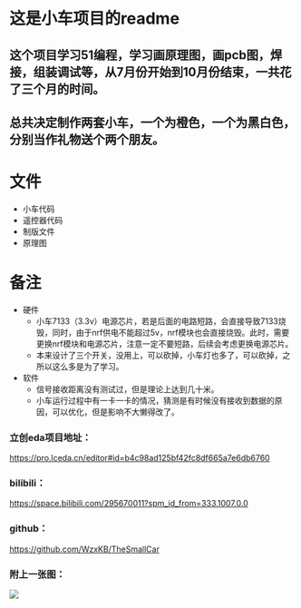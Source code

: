 <!--
 * @Author: devilwzx
 * @Date: 2022-10-08 21:25:33
 * @FilePath: \undefinede:\Code\51\The small car\README.md
 * @Description: 这是小车项目的readme
 * 
-->
# 这是小车项目的readme
## 这个项目学习51编程，学习画原理图，画pcb图，焊接，组装调试等，从7月份开始到10月份结束，一共花了三个月的时间。
## 总共决定制作两套小车，一个为橙色，一个为黑白色，分别当作礼物送个两个朋友。
# 文件
* 小车代码
* 遥控器代码
* 制版文件
* 原理图

# 备注
* 硬件
  * 小车7133（3.3v）电源芯片，若是后面的电路短路，会直接导致7133烧毁，同时，由于nrf供电不能超过5v，nrf模块也会直接烧毁。此时，需要更换nrf模块和电源芯片，注意一定不要短路，后续会考虑更换电源芯片。 
  * 本来设计了三个开关，没用上，可以砍掉，小车灯也多了，可以砍掉，之所以这么多是为了学习。
* 软件
  * 信号接收距离没有测试过，但是理论上达到几十米。
  * 小车运行过程中有一卡一卡的情况，猜测是有时候没有接收到数据的原因，可以优化，但是影响不大懒得改了。

### 立创eda项目地址：
https://pro.lceda.cn/editor#id=b4c98ad125bf42fc8df665a7e6db6760
### bilibili：
https://space.bilibili.com/295670011?spm_id_from=333.1007.0.0
### github：
https://github.com/WzxKB/TheSmallCar
### 附上一张图：
![](car.png)  